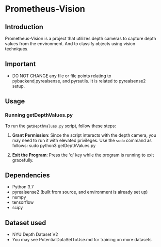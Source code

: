 # Prometheus-Vision

## Introduction
Prometheus-Vision is a project that utilizes depth cameras to capture depth values from the environment.
And to classify objects using vision techniques.

## Important 
- DO NOT CHANGE any file or file points relating to pybackend,pyrealsense, and pyrsutils. It is related to pyrealsense2 setup.

## Usage
### Running getDepthValues.py
To run the `getDepthValues.py` script, follow these steps:

1. **Grant Permission**: Since the script interacts with the depth camera, you may need to run it with elevated privileges. Use the `sudo` command as follows:
    sudo python3 getDepthValues.py

2. **Exit the Program**: Press the 'q' key while the program is running to exit gracefully.



## Dependencies
- Python 3.7
- pyrealsense2 (built from source, and environment is already set up)
- numpy
- tensorflow
- scipy


## Dataset used
- NYU Depth Dataset V2
- You may see PotentialDataSetToUse.md for training on more datasets
